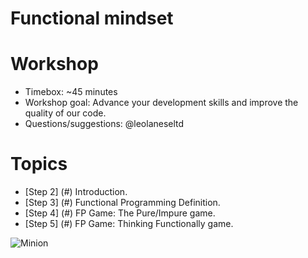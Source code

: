 
# Functional mindset

# Workshop
  * Timebox: ~45 minutes
  * Workshop goal: Advance your development skills and improve the quality of our code.
  * Questions/suggestions: @leolaneseltd

# Topics
  * [Step 2] (#) Introduction.
  * [Step 3] (#) Functional Programming Definition.
  * [Step 4] (#) FP Game: The Pure/Impure game.
  * [Step 5] (#) FP Game: Thinking Functionally game.
  
![Minion](https://raw.githubusercontent.com/leolanese/FP/master/FP.png)

